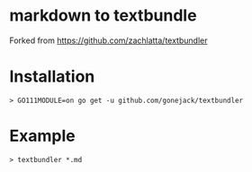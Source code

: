 # markdown to textbundle

Forked from https://github.com/zachlatta/textbundler

# Installation
```shell
> GO111MODULE=on go get -u github.com/gonejack/textbundler
```

# Example
```shell
> textbundler *.md
```
